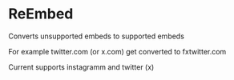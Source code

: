 # ReEmbed
Converts unsupported embeds to supported embeds  
  
For example twitter.com (or x.com) get converted to fxtwitter.com  

Current supports instagramm and twitter (x)